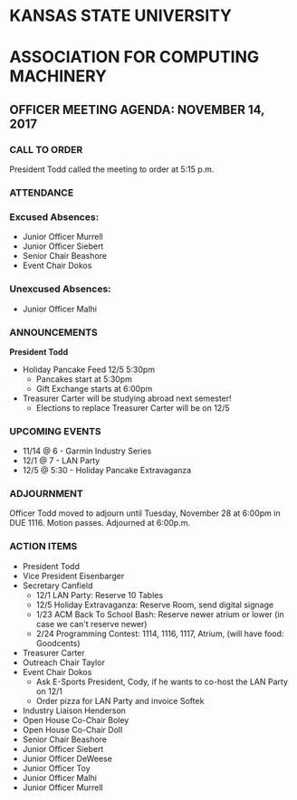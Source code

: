 # KANSAS STATE UNIVERSITY
# ASSOCIATION FOR COMPUTING MACHINERY
## OFFICER MEETING AGENDA: NOVEMBER 14, 2017

### CALL TO ORDER
President Todd called the meeting to order at 5:15 p.m.
### ATTENDANCE
### Excused Absences:
* Junior Officer Murrell
* Junior Officer Siebert
* Senior Chair Beashore
* Event Chair Dokos

### Unexcused Absences:
 * Junior Officer Malhi

### ANNOUNCEMENTS
**President Todd**
* Holiday Pancake Feed 12/5 5:30pm
	* Pancakes start at 5:30pm
	* Gift Exchange starts at 6:00pm
* Treasurer Carter will be studying abroad next semester!
	* Elections to replace Treasurer Carter will be on 12/5

### UPCOMING EVENTS
* 11/14 @ 6 - Garmin Industry Series
* 12/1 @ 7 - LAN Party
* 12/5 @ 5:30 - Holiday Pancake Extravaganza

### ADJOURNMENT
Officer Todd moved to adjourn until Tuesday, November 28 at 6:00pm in DUE 1116. Motion passes. Adjourned at 6:00p.m.

### ACTION ITEMS
* President Todd
* Vice President Eisenbarger
* Secretary Canfield
	* 12/1 LAN Party: Reserve 10 Tables
  * 12/5 Holiday Extravaganza: Reserve Room, send digital signage
  * 1/23 ACM Back To School Bash: Reserve newer atrium or lower (in case we can't reserve newer)
  * 2/24 Programming Contest: 1114, 1116, 1117, Atrium, (will have food: Goodcents)
* Treasurer Carter
* Outreach Chair Taylor
* Event Chair Dokos
	* Ask E-Sports President, Cody, if he wants to co-host the LAN Party on 12/1
	* Order pizza for LAN Party and invoice Softek
* Industry Liaison Henderson
* Open House Co-Chair Boley
* Open House Co-Chair Doll
* Senior Chair Beashore
* Junior Officer Siebert
* Junior Officer DeWeese
* Junior Officer Toy
* Junior Officer Malhi
* Junior Officer Murrell
